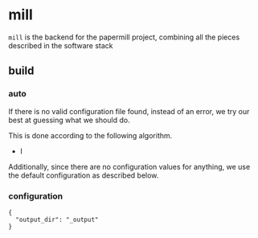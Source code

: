 # mill

`mill` is the backend for the papermill project, combining all the pieces described in the software stack


## build

### auto

If there is no valid configuration file found, instead of an error, 
we try our best at guessing what we should do.

This is done according to the following algorithm.

- I

Additionally, since there are no configuration values for anything, 
we use the default configuration as described below.

### configuration

    {
      "output_dir": "_output"
    }


